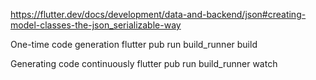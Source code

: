 https://flutter.dev/docs/development/data-and-backend/json#creating-model-classes-the-json_serializable-way

One-time code generation
flutter pub run build_runner build

Generating code continuously
flutter pub run build_runner watch